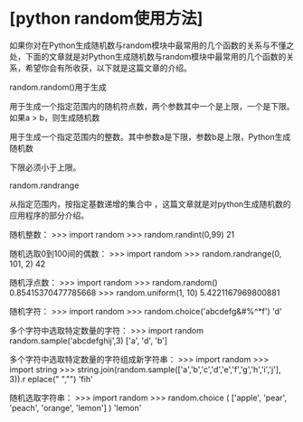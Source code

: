 # [python random使用方法]

如果你对在Python生成随机数与random模块中最常用的几个函数的关系与不懂之处，下面的文章就是对Python生成随机数与random模块中最常用的几个函数的关系，希望你会有所收获，以下就是这篇文章的介绍。

random.random()用于生成

用于生成一个指定范围内的随机符点数，两个参数其中一个是上限，一个是下限。如果a > b，则生成随机数

用于生成一个指定范围内的整数。其中参数a是下限，参数b是上限，Python生成随机数

下限必须小于上限。

random.randrange

从指定范围内，按指定基数递增的集合中 ，这篇文章就是对python生成随机数的应用程序的部分介绍。

随机整数：
\>>> import random
\>>> random.randint(0,99)
21

随机选取0到100间的偶数：
\>>> import random
\>>> random.randrange(0, 101, 2)
42

随机浮点数：
\>>> import random
\>>> random.random() 
0.85415370477785668
\>>> random.uniform(1, 10)
5.4221167969800881

随机字符：
\>>> import random
\>>> random.choice('abcdefg&#%^*f')
'd'

多个字符中选取特定数量的字符：
\>>> import random
random.sample('abcdefghij',3) 
['a', 'd', 'b']

多个字符中选取特定数量的字符组成新字符串：
\>>> import random
\>>> import string
\>>> string.join(random.sample(['a','b','c','d','e','f','g','h','i','j'], 3)).r
eplace(" ","")
'fih'

随机选取字符串：
\>>> import random
\>>> random.choice ( ['apple', 'pear', 'peach', 'orange', 'lemon'] )
'lemon'